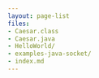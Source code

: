 ```yaml
---
layout: page-list
files:
- Caesar.class
- Caesar.java
- HelloWorld/
- examples-java-socket/
- index.md
---
```


